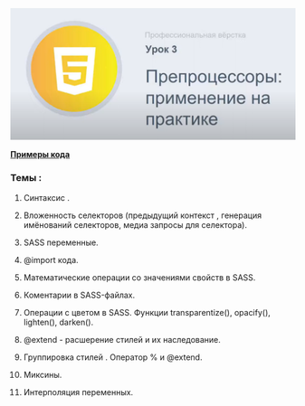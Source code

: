 ![subject-lesson-3](../lesson-3/materials/subject-lesson-3.png)

[**Примеры кода**](https://github.com/Artiom30/HTML-CSS--Pro-/tree/main/lesson-2/lesson-notes/sass)

### Темы :

1. Синтаксис .

2. Вложенность селекторов (предыдущий контекст , генерация имёнований селекторов, медиа запросы для селектора).

3. SASS переменные.

4. @import кода.

5. Математические операции со значениями свойств в SASS.

6. Коментарии в SASS-файлах.

7. Операции с цветом в SASS. Функции transparentize(), opacify(), lighten(), darken().

8. @extend - расшерение стилей и их наследование.

9. Группировка стилей . Оператор % и @extend.

10. Миксины.

11. Интерполяция переменных.
